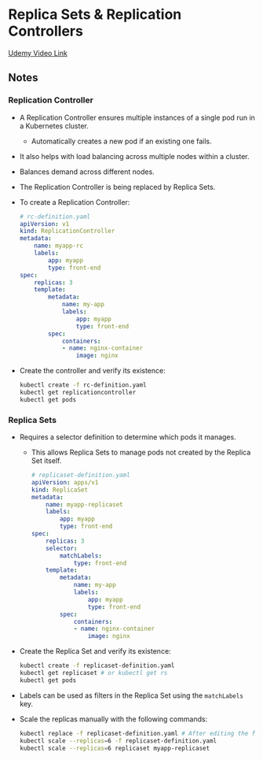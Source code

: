 # Replica Sets & Replication Controllers

[Udemy Video Link](https://udemy.com/course/certified-kubernetes-administrator-with-practice-tests/learn/lecture/14298658#content)

## Notes

### Replication Controller

- A Replication Controller ensures multiple instances of a single pod run in a Kubernetes cluster.
  - Automatically creates a new pod if an existing one fails.
- It also helps with load balancing across multiple nodes within a cluster.
- Balances demand across different nodes.
- The Replication Controller is being replaced by Replica Sets.
- To create a Replication Controller:

  ```yaml
  # rc-definition.yaml
  apiVersion: v1
  kind: ReplicationController
  metadata:
      name: myapp-rc
      labels:
          app: myapp
          type: front-end
  spec:
      replicas: 3
      template:
          metadata:
              name: my-app
              labels:
                  app: myapp
                  type: front-end
          spec:
              containers:
              - name: nginx-container
                  image: nginx
  ```

- Create the controller and verify its existence:

  ```bash
  kubectl create -f rc-definition.yaml
  kubectl get replicationcontroller
  kubectl get pods
  ```

### Replica Sets

- Requires a selector definition to determine which pods it manages.

  - This allows Replica Sets to manage pods not created by the Replica Set itself.

    ```yaml
    # replicaset-definition.yaml
    apiVersion: apps/v1
    kind: ReplicaSet
    metadata:
        name: myapp-replicaset
        labels:
            app: myapp
            type: front-end
    spec:
        replicas: 3
        selector:
            matchLabels:
                type: front-end
        template:
            metadata:
                name: my-app
                labels:
                    app: myapp
                    type: front-end
            spec:
                containers:
                - name: nginx-container
                    image: nginx
    ```

- Create the Replica Set and verify its existence:

  ```bash
  kubectl create -f replicaset-definition.yaml
  kubectl get replicaset # or kubectl get rs
  kubectl get pods
  ```

- Labels can be used as filters in the Replica Set using the `matchLabels` key.
- Scale the replicas manually with the following commands:

  ```bash
  kubectl replace -f replicaset-definition.yaml # After editing the file
  kubectl scale --replicas=6 -f replicaset-definition.yaml
  kubectl scale --replicas=6 replicaset myapp-replicaset
  ```
